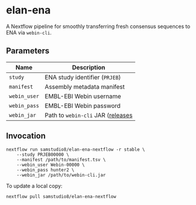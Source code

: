 # elan-ena

A Nextflow pipeline for smoothly transferring fresh consensus sequences to ENA via `webin-cli`.

 ## Parameters
 
 | Name | Description |
 | ---- | ----------- |
 | `study` | ENA study identifier (`PRJEB`) |
 | `manifest` |  Assembly metadata manifest |
 | `webin_user` | EMBL-EBI Webin username |
 | `webin_pass` | EMBL-EBI Webin password |
 | `webin_jar` | Path to `webin-cli` JAR ([releases](https://github.com/enasequence/webin-cli/releases) |
 
 ## Invocation
 
```
nextflow run samstudio8/elan-ena-nextflow -r stable \
    --study PRJEB00000 \
    --manifest /path/to/manifest.tsv \
    --webin_user Webin-00000 \
    --webin_pass hunter2 \
    --webin_jar /path/to/webin-cli.jar
```

To update a local copy:

```
nextflow pull samstudio8/elan-ena-nextflow
```
